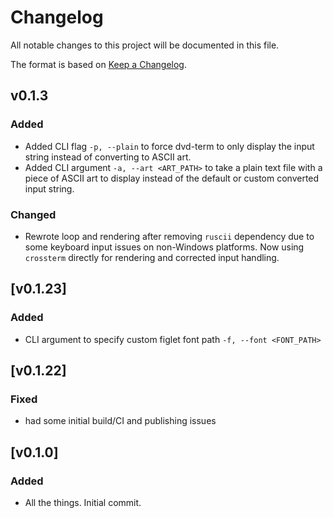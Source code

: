 # Changelog
All notable changes to this project will be documented in this file.

The format is based on [Keep a Changelog](https://keepachangelog.com/en/1.1.0/).

## v0.1.3

### Added

* Added CLI flag `-p, --plain` to force dvd-term to only display the input string instead of converting to ASCII art.
* Added CLI argument `-a, --art <ART_PATH>` to take a plain text file with a piece of ASCII art to display instead of the default or custom converted input string.

### Changed

* Rewrote loop and rendering after removing `ruscii` dependency due to some keyboard input issues on non-Windows platforms. Now using `crossterm` directly for rendering and corrected input handling.

## [v0.1.23]

### Added

* CLI argument to specify custom figlet font path `-f, --font <FONT_PATH>`

## [v0.1.22]

### Fixed

* had some initial build/CI and publishing issues

## [v0.1.0]

### Added

* All the things. Initial commit.
